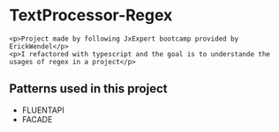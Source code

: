 # TextProcessor-Regex
    <p>Project made by following JxExpert bootcamp provided by ErickWendel</p>
    <p>I refactored with typescript and the goal is to understande the usages of regex in a project</p>
    
## Patterns used in this project
- FLUENTAPI
- FACADE
